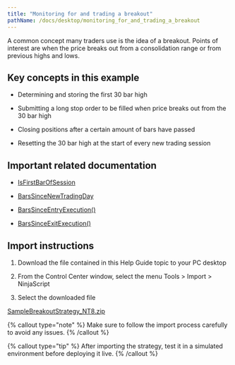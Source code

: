 ```yaml
---
title: "Monitoring for and trading a breakout"
pathName: /docs/desktop/monitoring_for_and_trading_a_breakout
---
```


A common concept many traders use is the idea of a breakout. Points of interest are when the price breaks out from a consolidation range or from previous highs and lows.

## Key concepts in this example

- Determining and storing the first 30 bar high

- Submitting a long stop order to be filled when price breaks out from the 30 bar high

- Closing positions after a certain amount of bars have passed

- Resetting the 30 bar high at the start of every new trading session

## Important related documentation

- [IsFirstBarOfSession](/docs/desktop/isfirstbarofsession)

- [BarsSinceNewTradingDay](/docs/desktop/barssincenewtradingday)

- [BarsSinceEntryExecution()](/docs/desktop/barssinceentryexecution)

- [BarsSinceExitExecution()](/docs/desktop/barssinceexitexecution)

## Import instructions

1. Download the file contained in this Help Guide topic to your PC desktop

2. From the Control Center window, select the menu Tools > Import > NinjaScript

3. Select the downloaded file

[SampleBreakoutStrategy_NT8.zip](https://ninjatrader.com/support/helpGuides/nt8/samples/SampleBreakoutStrategy_NT8.zip)

{% callout type="note" %}
Make sure to follow the import process carefully to avoid any issues.
{% /callout %}

{% callout type="tip" %}
After importing the strategy, test it in a simulated environment before deploying it live.
{% /callout %}
